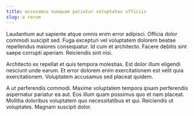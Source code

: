 ```yaml
---
title: accusamus numquam pariatur voluptates officiis
slug: a rerum
---
```


Laudantium aut sapiente atque omnis enim error adipisci. Officia dolor commodi suscipit sed. Fuga excepturi vel voluptatem dolorem beatae repellendus maiores consequatur. Id cum et architecto. Facere debitis sint saepe corrupti aperiam. Reiciendis sint nisi.

Architecto ex repellat et quis tempora molestias. Est dolor illum eligendi nesciunt unde earum. Et error dolorem enim exercitationem est velit quia exercitationem. Voluptatem accusamus sed placeat quidem.

A ut perferendis commodi. Maxime voluptatem tempora ipsam perferendis aspernatur pariatur ea aut. Eos illum quam possimus quo et nam placeat. Mollitia doloribus voluptatem quo necessitatibus et qui. Reiciendis ut voluptates. Magnam suscipit dolor.
